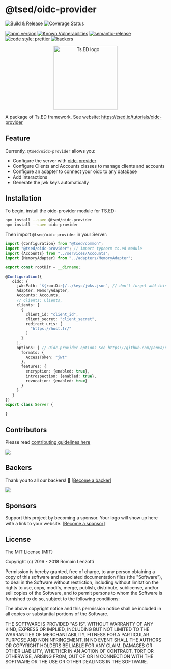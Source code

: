 # @tsed/oidc-provider

[![Build & Release](https://github.com/tsedio/tsed/workflows/Build%20&%20Release/badge.svg)](https://github.com/tsedio/tsed/actions?query=workflow%3A%22Build+%26+Release%22)
[![Coverage Status](https://coveralls.io/repos/github/tsedio/tsed/badge.svg?branch=production)](https://coveralls.io/github/tsedio/tsed?branch=production)

[![npm version](https://badge.fury.io/js/%40tsed%2Fcommon.svg)](https://badge.fury.io/js/%40tsed%2Fcommon)
[![Known Vulnerabilities](https://snyk.io/test/github/tsedio/tsed/badge.svg)](https://snyk.io/test/github/tsedio/tsed)
[![semantic-release](https://img.shields.io/badge/%20%20%F0%9F%93%A6%F0%9F%9A%80-semantic--release-e10079.svg)](https://github.com/semantic-release/semantic-release)
[![code style: prettier](https://img.shields.io/badge/code_style-prettier-ff69b4.svg?style=flat-square)](https://github.com/prettier/prettier)
[![backers](https://opencollective.com/tsed/tiers/badge.svg)](https://opencollective.com/tsed)

<p style="text-align: center" align="center">
 <a href="https://tsed.io" target="_blank"><img src="https://tsed.io/tsed-og.png" width="200" alt="Ts.ED logo"/></a>
</p>

A package of Ts.ED framework. See website: https://tsed.io/tutorials/oidc-provider

## Feature

Currently, `@tsed/oidc-provider` allows you:
 
- Configure the server with [oidc-provider](https://github.com/panva/node-oidc-provider)
- Configure Clients and Accounts classes to manage clients and accounts
- Configure an adapter to connect your oidc to any database
- Add interactions
- Generate the jwk keys automatically

## Installation

To begin, install the oidc-provider module for TS.ED:
```bash
npm install --save @tsed/oidc-provider
npm install --save oidc-provider
```

Then import `@tsed/oidc-provider` in your Server:

```typescript
import {Configuration} from "@tsed/common";
import "@tsed/oidc-provider"; // import typeorm ts.ed module
import {Accounts} from "../services/Accounts";
import {MemoryAdapter} from "../adapters/MemoryAdapter";

export const rootDir = __dirname;

@Configuration({
   oidc: {
     jwksPath: `${rootDir}/../keys/jwks.json`, // don't forget add this path to .gitignore 
     Adapter: MemoryAdapter,
     Accounts: Accounts,
     // Clients: Clients,
     clients: [
       {
         client_id: "client_id",
         client_secret: "client_secret",
         redirect_uris: [
           "https://host.fr/"
         ]
       }
     ],
     options: { // Oidc-provider options See https://github.com/panva/node-oidc-provider/blob/master/docs/README.md
       formats: {
         AccessToken: "jwt"
       },
       features: {
         encryption: {enabled: true},
         introspection: {enabled: true},
         revocation: {enabled: true}
       }
     }
   }
})
export class Server {
  
}
```

## Contributors

Please read [contributing guidelines here](https://tsed.io/CONTRIBUTING.html)

<a href="https://github.com/tsedio/ts-express-decorators/graphs/contributors"><img src="https://opencollective.com/tsed/contributors.svg?width=890" /></a>


## Backers

Thank you to all our backers! 🙏 [[Become a backer](https://opencollective.com/tsed#backer)]

<a href="https://opencollective.com/tsed#backers" target="_blank"><img src="https://opencollective.com/tsed/backers.svg?width=890"></a>


## Sponsors

Support this project by becoming a sponsor. Your logo will show up here with a link to your website. [[Become a sponsor](https://opencollective.com/tsed#sponsor)]

## License

The MIT License (MIT)

Copyright (c) 2016 - 2018 Romain Lenzotti

Permission is hereby granted, free of charge, to any person obtaining a copy of this software and associated documentation files (the "Software"), to deal in the Software without restriction, including without limitation the rights to use, copy, modify, merge, publish, distribute, sublicense, and/or sell copies of the Software, and to permit persons to whom the Software is furnished to do so, subject to the following conditions:

The above copyright notice and this permission notice shall be included in all copies or substantial portions of the Software.

THE SOFTWARE IS PROVIDED "AS IS", WITHOUT WARRANTY OF ANY KIND, EXPRESS OR IMPLIED, INCLUDING BUT NOT LIMITED TO THE WARRANTIES OF MERCHANTABILITY, FITNESS FOR A PARTICULAR PURPOSE AND NONINFRINGEMENT. IN NO EVENT SHALL THE AUTHORS OR COPYRIGHT HOLDERS BE LIABLE FOR ANY CLAIM, DAMAGES OR OTHER LIABILITY, WHETHER IN AN ACTION OF CONTRACT, TORT OR OTHERWISE, ARISING FROM, OUT OF OR IN CONNECTION WITH THE SOFTWARE OR THE USE OR OTHER DEALINGS IN THE SOFTWARE.
